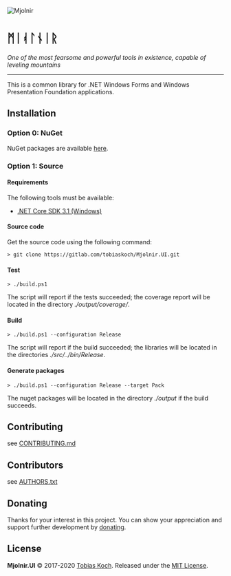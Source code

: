 ![Mjolnir](https://gitlab.com/tobiaskoch/Mjolnir.UI/raw/master/img/Mjolnir.png)

# ᛗᛁᚮᛚᚾᛁᚱ

*One of the most fearsome and powerful tools in existence, capable of leveling mountains*

---
This is a common library for .NET Windows Forms and Windows Presentation Foundation applications.

## Installation

### Option 0: NuGet
NuGet packages are available [here](https://www.nuget.org/packages/Mjolnir.UI/).

### Option 1: Source
#### Requirements
The following tools must be available:

* [.NET Core SDK 3.1 (Windows)](https://dotnet.microsoft.com/download)

#### Source code
Get the source code using the following command:

    > git clone https://gitlab.com/tobiaskoch/Mjolnir.UI.git

#### Test
    > ./build.ps1

The script will report if the tests succeeded; the coverage report will be located in the directory *./output/coverage/*.

#### Build
    > ./build.ps1 --configuration Release

The script will report if the build succeeded; the libraries will be located in the directories *./src/../bin/Release*.

#### Generate packages
    > ./build.ps1 --configuration Release --target Pack

The nuget packages will be located in the directory *./output* if the build succeeds.

## Contributing
see [CONTRIBUTING.md](https://gitlab.com/tobiaskoch/Mjolnir.UI/blob/master/CONTRIBUTING.md)

## Contributors
see [AUTHORS.txt](https://gitlab.com/tobiaskoch/Mjolnir.UI/blob/master/AUTHORS.txt)

## Donating
Thanks for your interest in this project. You can show your appreciation and support further development by [donating](https://www.tk-software.de/donate).

## License
**Mjolnir.UI** © 2017-2020  [Tobias Koch](https://www.tk-software.de). Released under the [MIT License](https://gitlab.com/tobiaskoch/Mjolnir.UI/blob/master/LICENSE.md).
